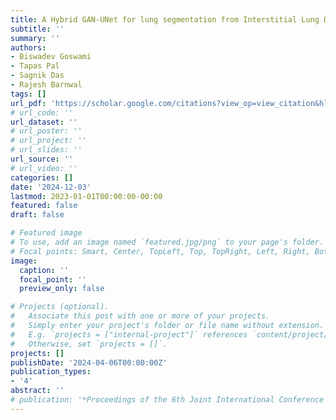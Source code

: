 ```yaml
---
title: A Hybrid GAN-UNet for lung segmentation from Interstitial Lung Disease (ILD) affected high-resolution CT images
subtitle: ''
summary: ''
authors:
- Biswadev Goswami
- Tapas Pal
- Sagnik Das
- Rajesh Barnwal
tags: []
url_pdf: 'https://scholar.google.com/citations?view_op=view_citation&hl=en&user=4wKa0cQAAAAJ&sortby=pubdate&citation_for_view=4wKa0cQAAAAJ:ldfaerwXgEUC'
# url_code: ''
url_dataset: ''
# url_poster: ''
# url_project: ''
# url_slides: ''
url_source: ''
# url_video: ''
categories: []
date: '2024-12-03'
lastmod: 2023-01-01T00:00:00-00:00
featured: false
draft: false

# Featured image
# To use, add an image named `featured.jpg/png` to your page's folder.
# Focal points: Smart, Center, TopLeft, Top, TopRight, Left, Right, BottomLeft, Bottom, BottomRight.
image:
  caption: ''
  focal_point: ''
  preview_only: false

# Projects (optional).
#   Associate this post with one or more of your projects.
#   Simply enter your project's folder or file name without extension.
#   E.g. `projects = ["internal-project"]` references `content/project/deep-learning/index.md`.
#   Otherwise, set `projects = []`.
projects: []
publishDate: '2024-04-06T00:00:00Z'
publication_types:
- '4'
abstract: ''
# publication: '*Proceedings of the 6th Joint International Conference on Data Science \& Management of Data (10th ACM IKDD CODS and 28th COMAD)*'
---
```


